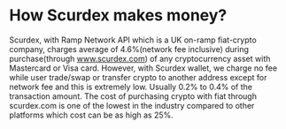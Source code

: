 # How Scurdex makes money?

Scurdex, with Ramp Network API which is a UK on-ramp fiat-crypto company, charges average of 4.6%(network fee inclusive) during purchase(through www.scurdex.com) of any cryptocurrency asset with Mastercard or Visa card. However, with Scurdex wallet, we charge no fee while user trade/swap or transfer crypto to another address except for network fee and this is extremely low. Usually 0.2% to 0.4% of the transaction amount. The cost of purchasing crypto with fiat through scurdex.com is one of the lowest in the industry compared to other platforms which cost can be as high as 25%. 

